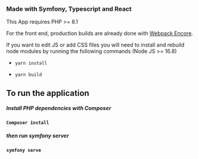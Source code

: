 ### Made with Symfony, Typescript and React

This App requires PHP >= 8.1

For the front end, production builds are already done with [Webpack Encore](https://symfony.com/doc/current/frontend.html). 

If you want to edit JS or add CSS files you will need to install and rebuild node modules by running the following commands (Node JS >= 16.8)

- `yarn install`

- `yarn build`

## To run the application

##### Install PHP dependencies with Composer
#### `Composer install`

##### then run symfony server
#### `symfony serve`